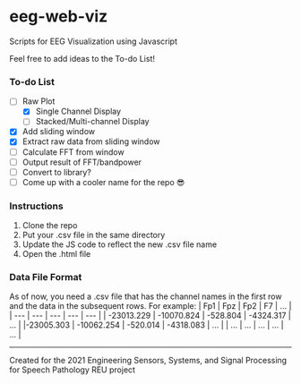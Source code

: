 # eeg-web-viz
Scripts for EEG Visualization using Javascript  

Feel free to add ideas to the To-do List!

### To-do List

- [ ] Raw Plot
  - [x] Single Channel Display
  - [ ] Stacked/Multi-channel Display
- [x] Add sliding window
- [x] Extract raw data from sliding window
- [ ] Calculate FFT from window
- [ ] Output result of FFT/bandpower
- [ ] Convert to library?
- [ ] Come up with a cooler name for the repo :sunglasses:

### Instructions
1. Clone the repo
2. Put your .csv file in the same directory
3. Update the JS code to reflect the new .csv file name
4. Open the .html file

### Data File Format
As of now, you need a .csv file that has the channel names in the first row and the data in the subsequent rows.
For example: 
| Fp1 | Fpz | Fp2 | F7  | ... |
| --- | --- | --- | --- | --- |
| -23013.229 | -10070.824 | -528.804 | -4324.317 | ... |
|-23005.303 | -10062.254 | -520.014 | -4318.083 | ... |
| ... | ... | ... | ... | ... |

---

Created for the 2021 Engineering Sensors, Systems, and Signal Processing for Speech Pathology REU project
